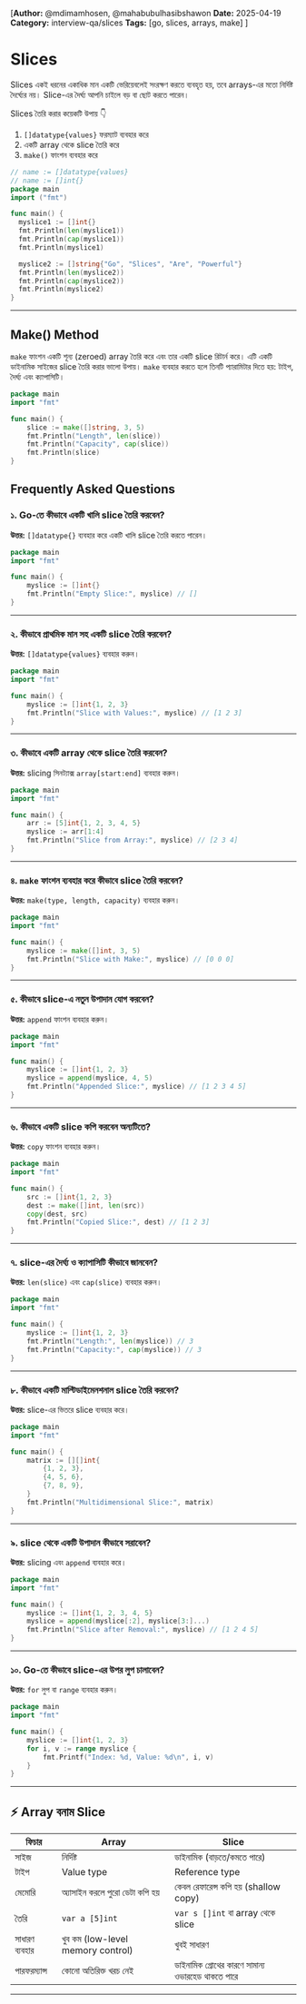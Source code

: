 [**Author:** @mdimamhosen, @mahabubulhasibshawon
**Date:** 2025-04-19
**Category:** interview-qa/slices
**Tags:** [go, slices, arrays, make]
]

# Slices

Slices একই ধরনের একাধিক মান একটি ভেরিয়েবলেই সংরক্ষণ করতে ব্যবহৃত হয়, তবে arrays-এর মতো নির্দিষ্ট দৈর্ঘ্যের নয়। Slice-এর দৈর্ঘ্য আপনি চাইলে বড় বা ছোট করতে পারেন।

Slices তৈরি করার কয়েকটি উপায় 👇

1. `[]datatype{values}` ফরম্যাট ব্যবহার করে
2. একটি array থেকে slice তৈরি করে
3. `make()` ফাংশন ব্যবহার করে

```go
// name := []datatype{values}
// name := []int{}
package main
import ("fmt")

func main() {
  myslice1 := []int{}
  fmt.Println(len(myslice1))
  fmt.Println(cap(myslice1))
  fmt.Println(myslice1)

  myslice2 := []string{"Go", "Slices", "Are", "Powerful"}
  fmt.Println(len(myslice2))
  fmt.Println(cap(myslice2))
  fmt.Println(myslice2)
}
```

---

## Make() Method

`make` ফাংশন একটি শূন্য (zeroed) array তৈরি করে এবং তার একটি slice রিটার্ন করে। এটি একটি ডাইনামিক সাইজের slice তৈরি করার ভালো উপায়। `make` ব্যবহার করতে হলে তিনটি প্যারামিটার দিতে হয়: টাইপ, দৈর্ঘ্য এবং ক্যাপাসিটি।

```go
package main
import "fmt"

func main() {
    slice := make([]string, 3, 5)
    fmt.Println("Length", len(slice))
    fmt.Println("Capacity", cap(slice))
    fmt.Println(slice)
}
```

## Frequently Asked Questions

### ১. Go-তে কীভাবে একটি খালি slice তৈরি করবেন?

**উত্তর:** `[]datatype{}` ব্যবহার করে একটি খালি slice তৈরি করতে পারেন।

```go
package main
import "fmt"

func main() {
    myslice := []int{}
    fmt.Println("Empty Slice:", myslice) // []
}
```

---

### ২. কীভাবে প্রাথমিক মান সহ একটি slice তৈরি করবেন?

**উত্তর:** `[]datatype{values}` ব্যবহার করুন।

```go
package main
import "fmt"

func main() {
    myslice := []int{1, 2, 3}
    fmt.Println("Slice with Values:", myslice) // [1 2 3]
}
```

---

### ৩. কীভাবে একটি array থেকে slice তৈরি করবেন?

**উত্তর:** slicing সিনট্যাক্স `array[start:end]` ব্যবহার করুন।

```go
package main
import "fmt"

func main() {
    arr := [5]int{1, 2, 3, 4, 5}
    myslice := arr[1:4]
    fmt.Println("Slice from Array:", myslice) // [2 3 4]
}
```

---

### ৪. `make` ফাংশন ব্যবহার করে কীভাবে slice তৈরি করবেন?

**উত্তর:** `make(type, length, capacity)` ব্যবহার করুন।

```go
package main
import "fmt"

func main() {
    myslice := make([]int, 3, 5)
    fmt.Println("Slice with Make:", myslice) // [0 0 0]
}
```

---

### ৫. কীভাবে slice-এ নতুন উপাদান যোগ করবেন?

**উত্তর:** `append` ফাংশন ব্যবহার করুন।

```go
package main
import "fmt"

func main() {
    myslice := []int{1, 2, 3}
    myslice = append(myslice, 4, 5)
    fmt.Println("Appended Slice:", myslice) // [1 2 3 4 5]
}
```

---

### ৬. কীভাবে একটি slice কপি করবেন অন্যটিতে?

**উত্তর:** `copy` ফাংশন ব্যবহার করুন।

```go
package main
import "fmt"

func main() {
    src := []int{1, 2, 3}
    dest := make([]int, len(src))
    copy(dest, src)
    fmt.Println("Copied Slice:", dest) // [1 2 3]
}
```

---

### ৭. slice-এর দৈর্ঘ্য ও ক্যাপাসিটি কীভাবে জানবেন?

**উত্তর:** `len(slice)` এবং `cap(slice)` ব্যবহার করুন।

```go
package main
import "fmt"

func main() {
    myslice := []int{1, 2, 3}
    fmt.Println("Length:", len(myslice)) // 3
    fmt.Println("Capacity:", cap(myslice)) // 3
}
```

---

### ৮. কীভাবে একটি মাল্টিডাইমেনশনাল slice তৈরি করবেন?

**উত্তর:** slice-এর ভিতরে slice ব্যবহার করে।

```go
package main
import "fmt"

func main() {
    matrix := [][]int{
        {1, 2, 3},
        {4, 5, 6},
        {7, 8, 9},
    }
    fmt.Println("Multidimensional Slice:", matrix)
}
```

---

### ৯. slice থেকে একটি উপাদান কীভাবে সরাবেন?

**উত্তর:** slicing এবং `append` ব্যবহার করে।

```go
package main
import "fmt"

func main() {
    myslice := []int{1, 2, 3, 4, 5}
    myslice = append(myslice[:2], myslice[3:]...)
    fmt.Println("Slice after Removal:", myslice) // [1 2 4 5]
}
```

---

### ১০. Go-তে কীভাবে slice-এর উপর লুপ চালাবেন?

**উত্তর:** `for` লুপ বা `range` ব্যবহার করুন।

```go
package main
import "fmt"

func main() {
    myslice := []int{1, 2, 3}
    for i, v := range myslice {
        fmt.Printf("Index: %d, Value: %d\n", i, v)
    }
}
```

---

## ⚡ Array বনাম Slice

| ফিচার          | Array                             | Slice                                             |
| -------------- | --------------------------------- | ------------------------------------------------- |
| সাইজ           | নির্দিষ্ট                         | ডাইনামিক (বাড়তে/কমতে পারে)                       |
| টাইপ           | Value type                        | Reference type                                    |
| মেমোরি         | অ্যাসাইন করলে পুরো ডেটা কপি হয়   | কেবল রেফারেন্স কপি হয় (shallow copy)             |
| তৈরি           | `var a [5]int`                    | `var s []int` বা array থেকে slice                 |
| সাধারণ ব্যবহার | খুব কম (low-level memory control) | খুবই সাধারণ                                       |
| পারফরম্যান্স   | কোনো অতিরিক্ত খরচ নেই             | ডাইনামিক গ্রোথের কারণে সামান্য ওভারহেড থাকতে পারে |

---
